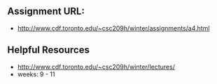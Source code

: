 ## Assignment URL:
- http://www.cdf.toronto.edu/~csc209h/winter/assignments/a4.html

## Helpful Resources
- http://www.cdf.toronto.edu/~csc209h/winter/lectures/
- weeks: 9 - 11
